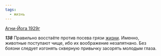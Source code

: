 ```yaml
---
tags:
  - жизнь
---
```


[Агни-Йога 1929г](https://127.0.0.1:4002/agni/1929)

___138___
Правильно восстаёте против посева грязи [жизни](../../../tags/#жизнь). Именно, животные поступают чище, ибо их воображение незапятнано. Без боязни следует изгонять скверную привычку засорять молодым глаза.